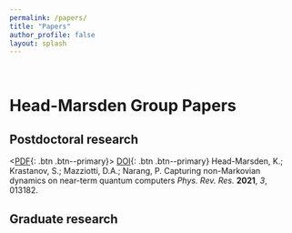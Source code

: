 ```yaml
---
permalink: /papers/
title: "Papers"
author_profile: false
layout: splash
---
```


<br>

# Head-Marsden Group Papers

## Postdoctoral research

<[PDF](../assets/papers/Banerjee2021p11706.pdf){: .btn .btn--primary}>
[DOI](https://doi.org/10.1103/PhysRevResearch.3.013182){: .btn .btn--primary}
Head-Marsden, K.; Krastanov, S.; Mazziotti, D.A.; Narang, P.
Capturing non-Markovian dynamics on near-term quantum computers
*Phys. Rev. Res.* **2021**, *3*, 013182.



## Graduate research


